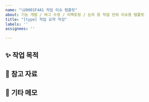 ```yaml
---
name: "\U0001F4A1 작업 이슈 템플릿"
about: 기능 개발 / 버그 수정 / 리팩토링 / 논의 등 작업 단위 이슈용 템플릿
title: "[type] 작업 요약 작성"
labels: ''
assignees: ''

---
```


## ✨ 작업 목적
<!-- 무엇을 해결하거나 만들고 싶은지 작성 -->

## 🧩 참고 자료
<!-- 링크, API 명세, etc
- ex) API 명세서: `/docs/api.md` -->

## 📝 기타 메모
<!-- 공유할 정보, 고려할 사항, 기술적 이슈 등 -->
